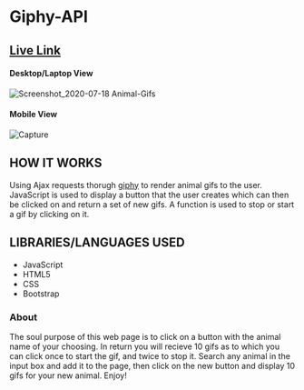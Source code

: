 # Giphy-API
## [Live Link](https://jmichael96.github.io/Giphy-API/)

#### Desktop/Laptop View
![Screenshot_2020-07-18 Animal-Gifs](https://user-images.githubusercontent.com/40511023/87862168-c2062b80-c912-11ea-8e34-2678a67f3ec6.jpg)

#### Mobile View
![Capture](https://user-images.githubusercontent.com/40511023/87862270-d991e400-c913-11ea-965d-f87f2b5f1dcb.PNG)

## HOW IT WORKS
  Using Ajax requests thorugh [giphy](https://giphy.com/) to render animal gifs to the user.
  JavaScript is used to display a button that the user creates which can then be clicked on and return a set of new gifs.
  A function is used to stop or start a gif by clicking on it.
## LIBRARIES/LANGUAGES USED 
- JavaScript
- HTML5
- CSS 
- Bootstrap

### About 
  The soul purpose of this web page is to click on a button with the animal
  name of your choosing. In return you will recieve 10 gifs as to which you can
  click once to start the gif, and twice to stop it. Search any animal in the input box
  and add it to the page, then click on the new button and display 10 gifs for your new animal.
  Enjoy!

